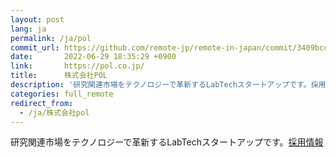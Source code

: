 ```yaml
---
layout: post
lang: ja
permalink: /ja/pol
commit_url: https://github.com/remote-jp/remote-in-japan/commit/3409bcc90161accd518edc7e8cebb8a07887405a
date:       2022-06-29 18:35:29 +0900
link:       https://pol.co.jp/
title:      株式会社POL
description: '研究関連市場をテクノロジーで革新するLabTechスタートアップです。採用情報'
categories: full_remote
redirect_from:
  - /ja/株式会社pol
---
```


<p>研究関連市場をテクノロジーで革新するLabTechスタートアップです。<a href="https://pol.co.jp/recruit/">採用情報</a></p>
